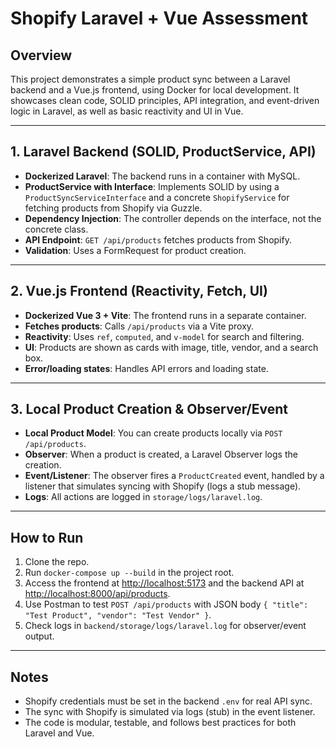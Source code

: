 # Shopify Laravel + Vue Assessment

## Overview
This project demonstrates a simple product sync between a Laravel backend and a Vue.js frontend, using Docker for local development. It showcases clean code, SOLID principles, API integration, and event-driven logic in Laravel, as well as basic reactivity and UI in Vue.

---

## 1. Laravel Backend (SOLID, ProductService, API)
- **Dockerized Laravel**: The backend runs in a container with MySQL.
- **ProductService with Interface**: Implements SOLID by using a `ProductSyncServiceInterface` and a concrete `ShopifyService` for fetching products from Shopify via Guzzle.
- **Dependency Injection**: The controller depends on the interface, not the concrete class.
- **API Endpoint**: `GET /api/products` fetches products from Shopify.
- **Validation**: Uses a FormRequest for product creation.

---

## 2. Vue.js Frontend (Reactivity, Fetch, UI)
- **Dockerized Vue 3 + Vite**: The frontend runs in a separate container.
- **Fetches products**: Calls `/api/products` via a Vite proxy.
- **Reactivity**: Uses `ref`, `computed`, and `v-model` for search and filtering.
- **UI**: Products are shown as cards with image, title, vendor, and a search box.
- **Error/loading states**: Handles API errors and loading state.

---

## 3. Local Product Creation & Observer/Event
- **Local Product Model**: You can create products locally via `POST /api/products`.
- **Observer**: When a product is created, a Laravel Observer logs the creation.
- **Event/Listener**: The observer fires a `ProductCreated` event, handled by a listener that simulates syncing with Shopify (logs a stub message).
- **Logs**: All actions are logged in `storage/logs/laravel.log`.

---

## How to Run
1. Clone the repo.
2. Run `docker-compose up --build` in the project root.
3. Access the frontend at [http://localhost:5173](http://localhost:5173) and the backend API at [http://localhost:8000/api/products](http://localhost:8000/api/products).
4. Use Postman to test `POST /api/products` with JSON body `{ "title": "Test Product", "vendor": "Test Vendor" }`.
5. Check logs in `backend/storage/logs/laravel.log` for observer/event output.

---

## Notes
- Shopify credentials must be set in the backend `.env` for real API sync.
- The sync with Shopify is simulated via logs (stub) in the event listener.
- The code is modular, testable, and follows best practices for both Laravel and Vue. 